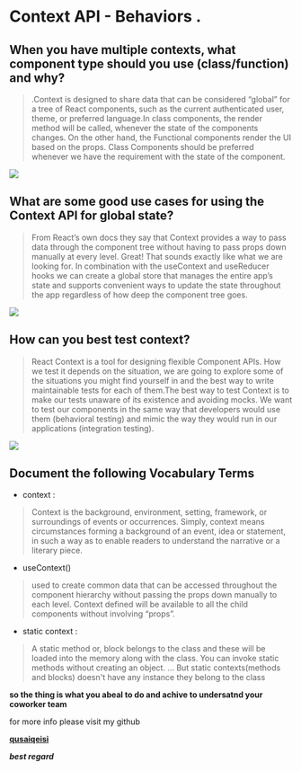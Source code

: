 # Context API - Behaviors .

## When you have multiple contexts, what component type should you use (class/function) and why?
> .Context is designed to share data that can be considered “global” for a tree of React components, such as the current authenticated user, theme, or preferred language.In class components, the render method will be called, whenever the state of the components changes. On the other hand, the Functional components render the UI based on the props. Class Components should be preferred whenever we have the requirement with the state of the component.

![](https://miro.medium.com/max/1838/1*HCUtuON8qsHAyWusOsR64A.png)

## What are some good use cases for using the Context API for global state? 

> From React’s own docs they say that Context provides a way to pass data through the component tree without having to pass props down manually at every level. Great! That sounds exactly like what we are looking for. In combination with the useContext and useReducer hooks we can create a global store that manages the entire app’s state and supports convenient ways to update the state throughout the app regardless of how deep the component tree goes.

![](https://res.cloudinary.com/modus-create-inc/images/f_auto,q_auto:eco,w_auto/f_auto,q_auto:eco/v1610397564/Bail-out-rendering-by-splitting-context/Bail-out-rendering-by-splitting-context.png?_i=AA)


## How can you best test context?
> React Context is a tool for designing flexible Component APIs. How we test it depends on the situation, we are going to explore some of the situations you might find yourself in and the best way to write maintainable tests for each of them.The best way to test Context is to make our tests unaware of its existence and avoiding mocks. We want to test our components in the same way that developers would use them (behavioral testing) and mimic the way they would run in our applications (integration testing).

![](https://miro.medium.com/max/1400/1*UXwIjI33qsUss85bOBYF7A.png)

## Document the following Vocabulary Terms



- context :

> Context is the background, environment, setting, framework, or surroundings of events or occurrences. Simply, context means circumstances forming a background of an event, idea or statement, in such a way as to enable readers to understand the narrative or a literary piece.

- useContext()

> used to create common data that can be accessed throughout the component hierarchy without passing the props down manually to each level. Context defined will be available to all the child components without involving “props”.


- static context :

> A static method or, block belongs to the class and these will be loaded into the memory along with the class. You can invoke static methods without creating an object. ... But static contexts(methods and blocks) doesn't have any instance they belong to the class



**so the thing is what you abeal to do and achive to undersatnd your coworker team**

for more info please visit my github

**[qusaiqeisi](https://github.com/qusaiqeisi)**
 
 ***best regard*** 